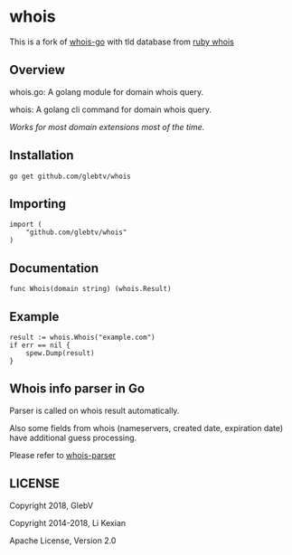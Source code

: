 # whois

This is a fork of [whois-go](https://github.com/likexian/whois-go) with tld database from [ruby whois](https://github.com/weppos/whois)

## Overview

whois.go: A golang module for domain whois query.

whois: A golang cli command for domain whois query.

*Works for most domain extensions most of the time.*

## Installation

    go get github.com/glebtv/whois

## Importing

    import (
        "github.com/glebtv/whois"
    )

## Documentation

    func Whois(domain string) (whois.Result)

## Example

    result := whois.Whois("example.com")
    if err == nil {
        spew.Dump(result)
    }

## Whois info parser in Go

Parser is called on whois result automatically.

Also some fields from whois (nameservers, created date, expiration date) have additional guess processing.

Please refer to [whois-parser](https://github.com/likexian/whois-parser)

## LICENSE

Copyright 2018, GlebV

Copyright 2014-2018, Li Kexian

Apache License, Version 2.0

